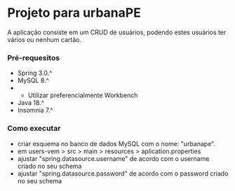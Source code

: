 # Projeto para urbanaPE
A aplicação consiste em um CRUD de usuários, podendo estes usuários ter vários ou nenhum cartão.

### Pré-requesitos
+ Spring 3.0.^
+ MySQL 8.^
+ + Utilizar preferencialmente Workbench
+ Java 18.^
+ Insomnia 7.^

### Como executar
+ criar esquema no banco de dados MySQL com o nome: "urbanape".
+ em users-vem > src > main > resources > aplication.properties
+ ajustar "spring.datasource.username" de acordo com o username criado no seu schema
+ ajustar "spring.datasource.password" de acordo com o password criado no seu schema
